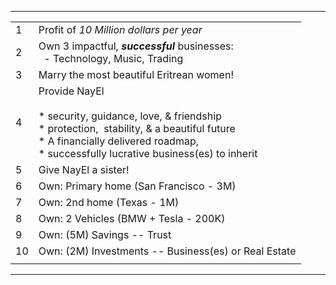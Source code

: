 
************************************************************

|     |                                                                                                                                                                                                           |
| --- | --------------------------------------------------------------------------------------------------------------------------------------------------------------------------------------------------------- |
| 1   | Profit of _10 Million dollars per year_                                                                                                                                                                   |
| 2   | Own 3 impactful, **_successful_** businesses:<br>  - Technology, Music, Trading                                                                                                                           |
| 3   | Marry the most beautiful Eritrean women!                                                                                                                                                                  |
| 4   | Provide NayEl<br><br>* security, guidance, love, & friendship<br>* protection,  stability, & a beautiful future<br>* A financially delivered roadmap,<br>* successfully lucrative business(es) to inherit |
| 5   | Give NayEl a sister!                                                                                                                                                                                      |
| 6   | Own: Primary home (San Francisco - 3M)                                                                                                                                                                    |
| 7   | Own: 2nd home (Texas - 1M)                                                                                                                                                                                |
| 8   | Own: 2 Vehicles (BMW + Tesla - 200K)                                                                                                                                                                      |
| 9   | Own: (5M) Savings -- Trust                                                                                                                                                                                |
| 10  | Own: (2M) Investments -- Business(es) or Real Estate                                                                                                                                                      |
|     |                                                                                                                                                                                                           |

* * *
